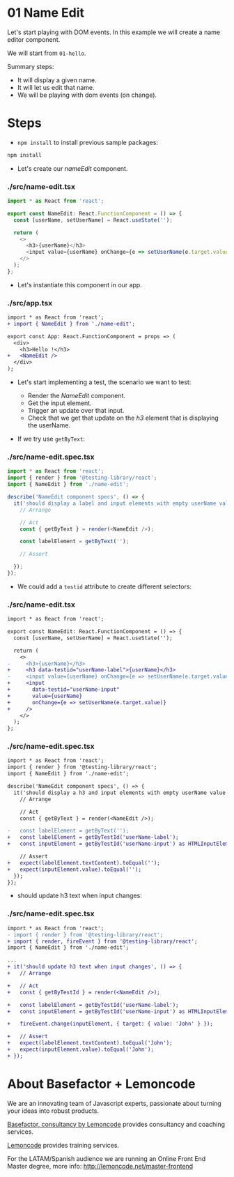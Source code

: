 # 01 Name Edit

Let's start playing with DOM events. In this example we will create a name editor component.

We will start from `01-hello`.

Summary steps:

- It will display a given name.
- It will let us edit that name.
- We will be playing with dom events (on change).

# Steps

- `npm install` to install previous sample packages:

```bash
npm install
```

- Let's create our _nameEdit_ component.

### ./src/name-edit.tsx

```javascript
import * as React from 'react';

export const NameEdit: React.FunctionComponent = () => {
  const [userName, setUserName] = React.useState('');

  return (
    <>
      <h3>{userName}</h3>
      <input value={userName} onChange={e => setUserName(e.target.value)} />
    </>
  );
};

```

- Let's instantiate this component in our app.

### ./src/app.tsx

```diff
import * as React from 'react';
+ import { NameEdit } from './name-edit';

export const App: React.FunctionComponent = props => (
  <div>
    <h3>Hello !</h3>
+   <NameEdit />
  </div>
);

```

- Let's start implementing a test, the scenario we want to test:
  - Render the _NameEdit_ component.
  - Get the input element.
  - Trigger an update over that input.
  - Check that we get that update on the _h3_ element that is displaying the userName.

- If we try use `getByText`:

### ./src/name-edit.spec.tsx

```javascript
import * as React from 'react';
import { render } from '@testing-library/react';
import { NameEdit } from './name-edit';

describe('NameEdit component specs', () => {
  it('should display a label and input elements with empty userName value', () => {
    // Arrange

    // Act
    const { getByText } = render(<NameEdit />);

    const labelElement = getByText('');

    // Assert

  });
});

```

- We could add a `testid` attribute to create different selectors:

### ./src/name-edit.tsx

```diff
import * as React from 'react';

export const NameEdit: React.FunctionComponent = () => {
  const [userName, setUserName] = React.useState('');

  return (
    <>
-     <h3>{userName}</h3>
+     <h3 data-testid="userName-label">{userName}</h3>
-     <input value={userName} onChange={e => setUserName(e.target.value)} />
+     <input
+       data-testid="userName-input"
+       value={userName}
+       onChange={e => setUserName(e.target.value)}
+     />
    </>
  );
};

```

### ./src/name-edit.spec.tsx

```diff
import * as React from 'react';
import { render } from '@testing-library/react';
import { NameEdit } from './name-edit';

describe('NameEdit component specs', () => {
  it('should display a h3 and input elements with empty userName value', () => {
    // Arrange

    // Act
    const { getByText } = render(<NameEdit />);

-   const labelElement = getByText('');
+   const labelElement = getByTestId('userName-label');
+   const inputElement = getByTestId('userName-input') as HTMLInputElement;

    // Assert
+   expect(labelElement.textContent).toEqual('');
+   expect(inputElement.value).toEqual('');
  });
});

```

- should update h3 text when input changes:

### ./src/name-edit.spec.tsx

```diff
import * as React from 'react';
- import { render } from '@testing-library/react';
+ import { render, fireEvent } from '@testing-library/react';
import { NameEdit } from './name-edit';

...
+ it('should update h3 text when input changes', () => {
+   // Arrange

+   // Act
+   const { getByTestId } = render(<NameEdit />);

+   const labelElement = getByTestId('userName-label');
+   const inputElement = getByTestId('userName-input') as HTMLInputElement;

+   fireEvent.change(inputElement, { target: { value: 'John' } });

+   // Assert
+   expect(labelElement.textContent).toEqual('John');
+   expect(inputElement.value).toEqual('John');
+ });

```

# About Basefactor + Lemoncode

We are an innovating team of Javascript experts, passionate about turning your ideas into robust products.

[Basefactor, consultancy by Lemoncode](http://www.basefactor.com) provides consultancy and coaching services.

[Lemoncode](http://lemoncode.net/services/en/#en-home) provides training services.

For the LATAM/Spanish audience we are running an Online Front End Master degree, more info: http://lemoncode.net/master-frontend
